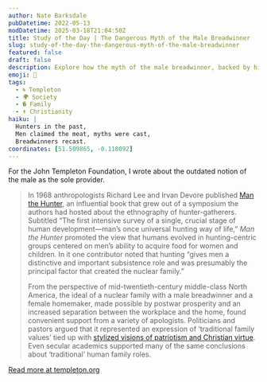 ```yaml
---
author: Nate Barksdale
pubDatetime: 2022-05-13
modDatetime: 2025-03-18T21:04:50Z
title: Study of the Day | The Dangerous Myth of the Male Breadwinner
slug: study-of-the-day-the-dangerous-myth-of-the-male-breadwinner
featured: false
draft: false
description: Explore how the myth of the male breadwinner, backed by historical and academic narratives, shaped societal views on family roles and gender dynamics.
emoji: 👨
tags:
  - 🌀 Templeton
  - 🌍 Society
  - � Family
  - ✝️ Christianity
haiku: |
  Hunters in the past,  
  Men claimed the meat, myths were cast,  
  Breadwinners recast.
coordinates: [51.509865, -0.118092]
---
```


For the John Templeton Foundation, I wrote about the outdated notion of the male as the sole provider.

> In 1968 anthropologists Richard Lee and Irvan Devore published [Man the Hunter](https://archive.org/details/ManTheHunter), an influential book that grew out of a symposium the authors had hosted about the ethnography of hunter-gatherers. Subtitled “The first intensive survey of a single, crucial stage of human development—man’s once universal hunting way of life,” _Man the Hunter_ promoted the view that humans evolved in hunting-centric groups centered on men’s ability to acquire food for women and children. In it one contributor noted that hunting “gives men a distinctive and important subsistence role and was presumably the principal factor that created the nuclear family.”
>
> From the perspective of mid-twentieth-century middle-class North America, the ideal of a nuclear family with a male breadwinner and a female homemaker, made possible by postwar prosperity and an increased separation between the workplace and the home, found convenient support from a variety of apologists. Politicians and pastors argued that it represented an expression of ‘traditional family values’ tied up with [stylized visions of patriotism and Christian virtue](https://bookshop.org/books/jesus-and-john-wayne-how-white-evangelicals-corrupted-a-faith-and-fractured-a-nation-9781631499050/9781631495731). Even secular academics supported many of the same conclusions about ‘traditional’ human family roles.

[Read more at templeton.org](https://www.templeton.org/news/the-dangerous-myth-of-the-male-breadwinner)
